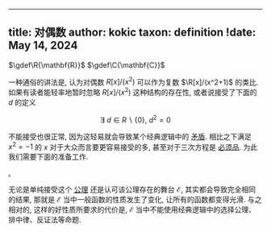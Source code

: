 
---
title: 对偶数
author: kokic
taxon: definition
!date: May 14, 2024
---


$\gdef\R{\mathbf{R}}$
$\gdef\C{\mathbf{C}}$

一种通俗的讲法是, 认为对偶数 $R[x]/(x^2)$ 可以作为复数 $\R[x]/(x^2+1)$ 的类比. 如果有读者能轻率地暂时忽略 $R[x]/(x^2)$ 这种结构的存在性, 或者说接受了下面的 $d$ 的定义 

$$ \exists ~ d \in R\smallsetminus\{0\}, ~ d^2 = 0 $$

不能接受也很正常, 因为这轻易就会导致某个经典逻辑中的 [矛盾](/data-structure/schanuel-lavendhomme). 相比之下满足 $x^2 = -1$ 的 $x$ 对于大众而言要更容易接受的多, 甚至对于三次方程是 [必须品](/data-structure/casus-irreducibilis.md). 为此我们需要下面的准备工作. 

[.](/data-structure/kock-lawvere.md#:embed)

无论是单纯接受这个 [公理](/data-structure/kock-lawvere) 还是认可该公理存在的舞台 $\mathcal{E}$, 其实都会导致完全相同的结果, 那就是 $\mathcal{E}$ 当中一般函数的性质发生了变化, 让所有的函数都变得光滑. 与之相对的, 这样的好性质所要求的代价是, $\mathcal{E}$ 当中不能使用经典逻辑中的选择公理、排中律、反证法等命题. 

